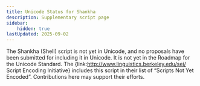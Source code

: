 ```yaml
---
title: Unicode Status for Shankha
description: Supplementary script page
sidebar:
    hidden: true
lastUpdated: 2025-09-02
---
```


The Shankha (Shell) script is not yet in Unicode, and no proposals have been submitted for including it in Unicode. It is not yet in the Roadmap for the Unicode Standard. The {link:http://www.linguistics.berkeley.edu/sei/ Script Encoding Initiative} includes this script in their list of “Scripts Not Yet Encoded”. Contributions here may support their efforts.

[comment]: # (end of intro)

[comment]: # (start of blocks)



[comment]: # (end of blocks)

[comment]: # (start of chars)



[comment]: # (end of chars)

[comment]: # (start of rest)



